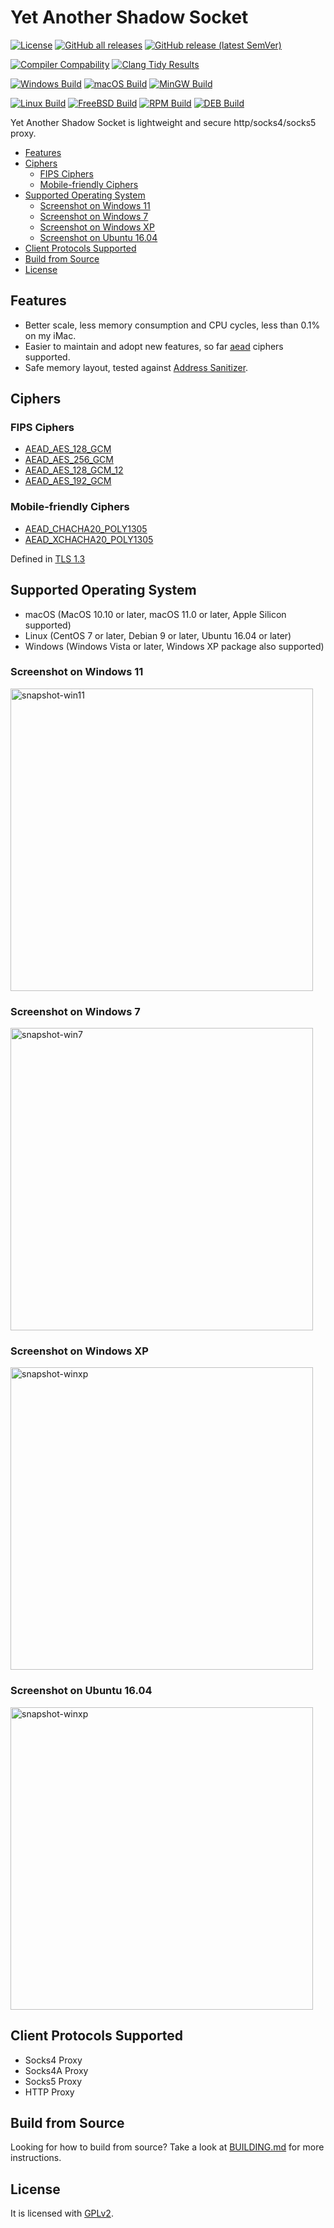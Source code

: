 # Yet Another Shadow Socket

[![License][license-svg]][license-link]
[![GitHub all releases](https://img.shields.io/github/downloads/Chilledheart/yass/total)](https://github.com/Chilledheart/yass/releases)
[![GitHub release (latest SemVer)](https://img.shields.io/github/v/release/Chilledheart/yass)](https://github.com/Chilledheart/yass/releases)

[![Compiler Compability](https://github.com/Chilledheart/yass/actions/workflows/compiler.yml/badge.svg)](https://github.com/Chilledheart/yass/actions/workflows/compiler.yml)
[![Clang Tidy Results](https://github.com/Chilledheart/yass/actions/workflows/clang-tidy.yml/badge.svg)](https://github.com/Chilledheart/yass/actions/workflows/clang-tidy.yml)

[![Windows Build](https://github.com/Chilledheart/yass/actions/workflows/releases-windows.yml/badge.svg)](https://github.com/Chilledheart/yass/actions/workflows/releases-windows.yml)
[![macOS Build](https://github.com/Chilledheart/yass/actions/workflows/releases-macos.yml/badge.svg)](https://github.com/Chilledheart/yass/actions/workflows/releases-macos.yml)
[![MinGW Build](https://github.com/Chilledheart/yass/actions/workflows/releases-mingw.yml/badge.svg)](https://github.com/Chilledheart/yass/actions/workflows/releases-mingw.yml)

[![Linux Build](https://github.com/Chilledheart/yass/actions/workflows/releases-linux-binary.yml/badge.svg)](https://github.com/Chilledheart/yass/actions/workflows/releases-linux-binary.yml)
[![FreeBSD Build](https://github.com/Chilledheart/yass/actions/workflows/releases-freebsd-binary.yml/badge.svg)](https://github.com/Chilledheart/yass/actions/workflows/releases-freebsd-binary.yml)
[![RPM Build](https://github.com/Chilledheart/yass/actions/workflows/releases-rpm.yml/badge.svg)](https://github.com/Chilledheart/yass/actions/workflows/releases-rpm.yml)
[![DEB Build](https://github.com/Chilledheart/yass/actions/workflows/releases-deb.yml/badge.svg)](https://github.com/Chilledheart/yass/actions/workflows/releases-deb.yml)

Yet Another Shadow Socket is lightweight and secure http/socks4/socks5 proxy.

<!-- TOC -->

- [Features](#features)
- [Ciphers](#ciphers)
  * [FIPS Ciphers](#fips-ciphers)
  * [Mobile-friendly Ciphers](#mobile-friendly-ciphers)
- [Supported Operating System](#supported-operating-system)
  * [Screenshot on Windows 11](#screenshot-on-windows-11)
  * [Screenshot on Windows 7](#screenshot-on-windows-7)
  * [Screenshot on Windows XP](#screenshot-on-windows-xp)
  * [Screenshot on Ubuntu 16.04](#screenshot-on-ubuntu-1604)
- [Client Protocols Supported](#client-protocols-supported)
- [Build from Source](#build-from-source)
- [License](#license)

<!-- /TOC -->

## Features

- Better scale, less memory consumption and CPU cycles, less than 0.1% on my iMac.
- Easier to maintain and adopt new features, so far [aead][aead] ciphers supported.
- Safe memory layout, tested against [Address Sanitizer][asan].

## Ciphers
### FIPS Ciphers
- [AEAD_AES_128_GCM][aes128gcm]
- [AEAD_AES_256_GCM][aes256gcm]
- [AEAD_AES_128_GCM_12][aes128gcm12]
- [AEAD_AES_192_GCM][aes192gcm]

### Mobile-friendly Ciphers
- [AEAD_CHACHA20_POLY1305][chacha20]
- [AEAD_XCHACHA20_POLY1305][chacha20]

Defined in [TLS 1.3][tls13]

## Supported Operating System
- macOS (MacOS 10.10 or later, macOS 11.0 or later, Apple Silicon supported)
- Linux (CentOS 7 or later, Debian 9 or later, Ubuntu 16.04 or later)
- Windows (Windows Vista or later, Windows XP package also supported)

### Screenshot on Windows 11
<img width="484" alt="snapshot-win11" src="https://user-images.githubusercontent.com/54673341/151115838-4deb128c-4c51-4a3c-9758-4f58da47984e.png">

### Screenshot on Windows 7
<img width="484" alt="snapshot-win7" src="https://user-images.githubusercontent.com/54673341/151115815-dd8cfdf4-f5b0-4313-956b-125c35a54d6f.png">

### Screenshot on Windows XP
<img width="484" alt="snapshot-winxp" src="https://user-images.githubusercontent.com/54673341/151115871-218610b6-413c-4c00-827b-3fdffc241b65.png">

### Screenshot on Ubuntu 16.04
<img width="484" alt="snapshot-winxp" src="https://user-images.githubusercontent.com/54673341/151591522-d86248f7-763f-432e-9dd8-fd16317d477b.png">

## Client Protocols Supported
- Socks4 Proxy
- Socks4A Proxy
- Socks5 Proxy
- HTTP Proxy

## Build from Source
Looking for how to build from source?
Take a look at [BUILDING.md] for more instructions.

## License
It is licensed with [GPLv2][license-link].

[license-svg]: https://img.shields.io/badge/license-GPL2-lightgrey.svg
[license-link]: LICENSE

[aead]: https://shadowsocks.org/en/wiki/AEAD-Ciphers.html
[asan]: https://github.com/google/sanitizers/wiki/AddressSanitizer
[vcredist]: https://support.microsoft.com/zh-tw/help/2977003/the-latest-supported-visual-c-downloads
[aes128gcm]: https://tools.ietf.org/html/rfc5116
[aes128gcm12]: https://tools.ietf.org/html/rfc5282
[aes192gcm]: https://tools.ietf.org/html/rfc55282
[aes256gcm]: https://tools.ietf.org/html/rfc5116
[chacha20]: https://tools.ietf.org/html/rfc7539
[tls13]: https://tools.ietf.org/html/rfc7905

[latest-supported-vc-redist]: https://docs.microsoft.com/en-us/cpp/windows/latest-supported-vc-redist?view=msvc-170
[KB3118401]: http://support.microsoft.com/kb/3118401
[KB2999226]: http://support.microsoft.com/kb/2999226
[ucrt]: https://www.microsoft.com/en-us/download/details.aspx?id=48234

[14.28.VC_redist.x64.exe]: https://download.visualstudio.microsoft.com/download/pr/566435ac-4e1c-434b-b93f-aecc71e8cffc/B75590149FA14B37997C35724BC93776F67E08BFF9BD5A69FACBF41B3846D084/VC_redist.x64.exe
[14.28.VC_redist.x86.exe]: https://download.visualstudio.microsoft.com/download/pr/566435ac-4e1c-434b-b93f-aecc71e8cffc/0D59EC7FDBF05DE813736BF875CEA5C894FFF4769F60E32E87BD48406BBF0A3A/VC_redist.x86.exe
[14.28.VC_redist.arm64.exe]: https://download.visualstudio.microsoft.com/download/pr/7b0dbd13-8740-4bcd-b86e-dffe0002c0b2/07C0219A8002491F85604EB76AADBD11DB819AF8A813621376B5DA5630C21E20/VC_redist.arm64.exe
[14.27.VC_redist.x64.exe]: https://download.visualstudio.microsoft.com/download/pr/fd5d2eea-32b8-4814-b55e-28c83dd72d9c/952A0C6CB4A3DD14C3666EF05BB1982C5FF7F87B7103C2BA896354F00651E358/VC_redist.x64.exe
[14.27.VC_redist.x86.exe]: https://download.visualstudio.microsoft.com/download/pr/cf2cc5ea-1976-4451-b226-e86508914f0f/B4D433E2F66B30B478C0D080CCD5217CA2A963C16E90CAF10B1E0592B7D8D519/VC_redist.x86.exe
[14.27.VC_redist.arm64.exe]: https://download.visualstudio.microsoft.com/download/pr/fd5d2eea-32b8-4814-b55e-28c83dd72d9c/95D3E19C9BDE8F0E8C0C73BF539CD2C62598498436FA896B864ECB8E3B70BD17/VC_redist.arm64.exe
[14.10.VC_redist.x64.exe]: http://download.microsoft.com/download/8/C/4/8C46752E-F6FD-43E4-AF10-E046A128CC0A/VC_redist.x64.exe
[14.10.VC_redist.x86.exe]: http://download.microsoft.com/download/0/5/2/05271FE6-CBA8-4A4D-9E95-00CFC60C1639/VC_redist.x86.exe
[visual-cpp-redist-aio-xp]: https://github.com/abbodi1406/vcredist/releases/tag/v0.35.0

[BUILDING.md]: BUILDING.md

[gtkmm-3.0]: https://packages.ubuntu.com/source/bionic/gtkmm3.0
[libgtkmm-3.0-1v5_3.24.2]: https://github.com/Chilledheart/yass/releases/download/r692/libgtkmm-3.0-1v5_3.24.2-1build1_i386.deb
[libgtkmm-3.0-1v5_3.22.2]: http://archive.ubuntu.com/ubuntu/pool/main/g/gtkmm3.0/libgtkmm-3.0-dev_3.22.2-2_i386.deb
